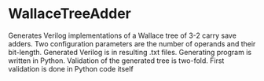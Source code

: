 # WallaceTreeAdder
Generates Verilog implementations of a Wallace tree of 3-2 carry save adders. Two configuration parameters are the number of operands and their bit-length.
Generated Verilog is in resulting .txt files. Generating program is written in Python.
Validation of the generated tree is two-fold. First validation is done in Python code itself
